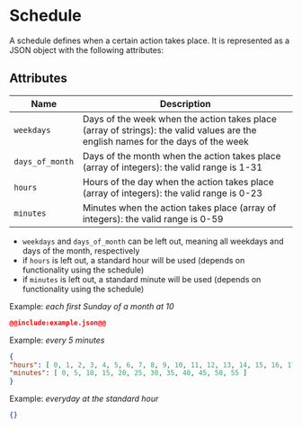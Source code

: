 # Schedule

A schedule defines when a certain action takes place. It is represented as a JSON object with the following attributes:

## Attributes

| Name            | Description |
|-----------------|-------------|
| `weekdays`      | Days of the week when the action takes place (array of strings): the valid values are the english names for the days of the week |
| `days_of_month` | Days of the month when the action takes place (array of integers): the valid range is 1-31 |
| `hours`         | Hours of the day when the action takes place (array of integers): the valid range is 0-23 |
| `minutes`       | Minutes when the action takes place (array of integers): the valid range is 0-59 |

- `weekdays` and `days_of_month` can be left out, meaning all weekdays and days of the month, respectively
- if `hours` is left out, a standard hour will be used (depends on functionality using the schedule)
- if `minutes` is left out, a standard minute will be used (depends on functionality using the schedule)

Example: *each first Sunday of a month at 10*

~~~~json
@@include:example.json@@
~~~~

Example: *every 5 minutes*

~~~~json
{
"hours": [ 0, 1, 2, 3, 4, 5, 6, 7, 8, 9, 10, 11, 12, 13, 14, 15, 16, 17, 18, 19, 20, 21, 22, 23 ],
"minutes": [ 0, 5, 10, 15, 20, 25, 30, 35, 40, 45, 50, 55 ]
}
~~~~

Example: *everyday at the standard hour*

~~~~json
{}
~~~~

